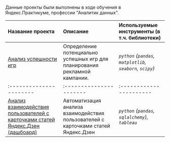 Данные проекты были выполнены в ходе обучения в Яндекс.Практикуме, профессии "Аналитик данных".

| Название проекта | Описание | Используемые инструменты (в т.ч. библиотеки) | 
| :---------------------- | :---------------------- | :---------------------- |
| [Анализ успешности игр](https://github.com/krosskayen/yandex_praktikum_da/blob/main/game_sales/project_games.ipynb) | Определение потенциально успешных игр для планирования рекламной кампании.| *`python` (`pandas`, `matplotlib`, `seaborn`, `scipy`)* |
| :---------------------- | :---------------------- | :---------------------- |
| [Анализ взаимодействия пользователей с карточками статей Яндекс.Дзен (дашбоард)](https://public.tableau.com/app/profile/matvey.gulyaev/viz/project_yandex_tableau/Dashboard?publish=yes) | Автоматизация анализа взаимодействия пользователей с карточками статей Яндекс.Дзен| *`python` (`pandas`, `sqlalchemy`), `tableau`* |
